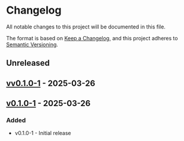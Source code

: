 # Changelog

All notable changes to this project will be documented in this file.

The format is based on [Keep a Changelog](https://keepachangelog.com/en/1.0.0/),
and this project adheres to [Semantic Versioning](https://semver.org/spec/v2.0.0.html).

## Unreleased

## [vv0.1.0-1](https://github.com/cccaballero/envmodel/releases/tag/vv0.1.0-1) - 2025-03-26

## [v0.1.0-1](https://github.com/cccaballero/envmodel/releases/tag/v0.1.0-1) - 2025-03-26

### Added

- v0.1.0-1 - Initial release
